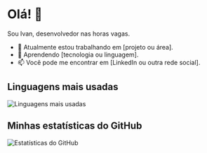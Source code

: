 
# Olá! 👋

Sou Ivan, desenvolvedor nas horas vagas.

- 🔭 Atualmente estou trabalhando em [projeto ou área].
- 🌱 Aprendendo [tecnologia ou linguagem].
- 📫 Você pode me encontrar em [LinkedIn ou outra rede social].

## Linguagens mais usadas
![Linguagens mais usadas](https://github-readme-stats.vercel.app/api/top-langs/?username=ivanvilela&layout=compact&langs_count=5&theme=radical)

## Minhas estatísticas do GitHub
![Estatísticas do GitHub](https://github-readme-stats.vercel.app/api?username=ivanvilela&show_icons=true&theme=radical)


<!--
**ivanvilela/ivanvilela** is a ✨ _special_ ✨ repository because its `README.md` (this file) appears on your GitHub profile.

Here are some ideas to get you started:

- 🔭 I’m currently working on ...
- 🌱 I’m currently learning ...
- 👯 I’m looking to collaborate on ...
- 🤔 I’m looking for help with ...
- 💬 Ask me about ...
- 📫 How to reach me: ...
- 😄 Pronouns: ...
- ⚡ Fun fact: ...
-->
